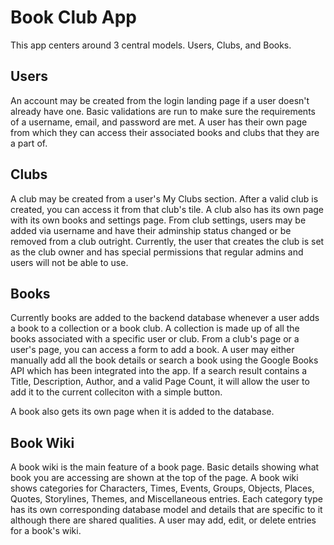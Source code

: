 # Book Club App
This app centers around 3 central models. Users, Clubs, and Books.

## Users
An account may be created from the login landing page if a user doesn't already have one. Basic validations are run to make sure the requirements of a username, email, and password are met. A user has their own page from which they can access their associated books and clubs that they are a part of.

## Clubs
A club may be created from a user's My Clubs section. After a valid club is created, you can access it from that club's tile. A club also has its own page with its own books and settings page. From club settings, users may be added via username and have their adminship status changed or be removed from a club outright. Currently, the user that creates the club is set as the club owner and has special permissions that regular admins and users will not be able to use. 

## Books
Currently books are added to the backend database whenever a user adds a book to a collection or a book club. A collection is made up of all the books associated with a specific user or club. From a club's page or a user's page, you can access a form to add a book. A user may either manually add all the book details or search a book using the Google Books API which has been integrated into the app. If a search result contains a Title, Description, Author, and a valid Page Count, it will allow the user to add it to the current colleciton with a simple button. 

A book also gets its own page when it is added to the database.

## Book Wiki
A book wiki is the main feature of a book page. Basic details showing what book you are accessing are shown at the top of the page. A book wiki shows categories for Characters, Times, Events, Groups, Objects, Places, Quotes, Storylines, Themes, and Miscellaneous entries. Each category type has its own corresponding database model and details that are specific to it although there are shared qualities. A user may add, edit, or delete entries for a book's wiki. 